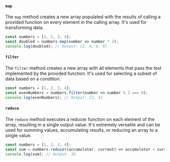 
#### `map`

The `map` method creates a new array populated with the results of calling a provided function on every element in the calling array. It's used for transforming data.

```javascript
const numbers = [1, 2, 3, 4];
const doubled = numbers.map(number => number * 2);
console.log(doubled); // Output: [2, 4, 6, 8]
```

#### `filter`

The `filter` method creates a new array with all elements that pass the test implemented by the provided function. It's used for selecting a subset of data based on a condition.

```javascript
const numbers = [1, 2, 3, 4];
const evenNumbers = numbers.filter(number => number % 2 === 0);
console.log(evenNumbers); // Output: [2, 4]
```

#### `reduce`

The `reduce` method executes a reducer function on each element of the array, resulting in a single output value. It's extremely versatile and can be used for summing values, accumulating results, or reducing an array to a single value.

```javascript
const numbers = [1, 2, 3, 4];
const sum = numbers.reduce((accumulator, current) => accumulator + current, 0);
console.log(sum); // Output: 10
```
